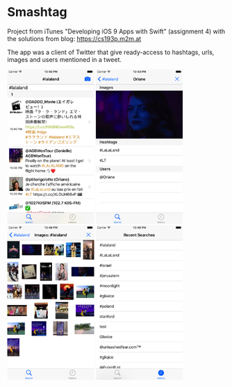 # Smashtag
Project from iTunes "Developing iOS 9 Apps with Swift" (assignment 4) with the solutions from blog: https://cs193p.m2m.at

The app was a client of Twitter that give ready-access to hashtags, urls, images and users mentioned in a tweet.

<p>
  <img src="img/Search.png" width="200">
  <img src="img/Result.png" width="200">
  <img src="img/Images.png" width="200">
  <img src="img/RecentSearches.png" width="200">
</p>

